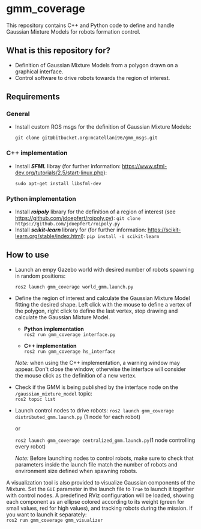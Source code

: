 
# gmm_coverage #

  

This repository contains C++ and Python code to define and handle Gaussian Mixture Models for robots formation control.

  

## What is this repository for? ###

  

* Definition of Gaussian Mixture Models from a polygon drawn on a graphical interface.
* Control software to drive robots towards the region of interest.

  

## Requirements ##
 
### General ###
* Install custom ROS msgs for the definition of Gaussian Mixture Models:

    `git clone git@bitbucket.org:mcatellani96/gmm_msgs.git`


### C++ implementation ###

* Install ***SFML*** libray (for further information: https://www.sfml-dev.org/tutorials/2.5/start-linux.php):

	`sudo apt-get install libsfml-dev`

### Python implementation ###
* Install ***roipoly*** library for the definition of a region of interest (see https://github.com/jdoepfert/roipoly.py):
	`git clone https://github.com/jdoepfert/roipoly.py`
* Install ***scikit-learn*** library for  (for further information: https://scikit-learn.org/stable/index.html):
	`pip install -U scikit-learn`
	

  

## How to use ##

* Launch an empy Gazebo world with desired number of robots spawning in random positions:

	`ros2 launch gmm_coverage world_gmm.launch.py`

 * Define the region of interest and calculate the Gaussian Mixture Model fitting the desired shape. Left click with the mouse to define a vertex of the polygon, right click to define the last vertex, stop drawing and calculate the Gaussian Mixture Model.
	 * **Python implementation**   
	 `ros2 run gmm_coverage interface.py`
	 
	 * **C++ implementation**   
	 `ros2 run gmm_coverage hs_interface`
	 
	 *Note:* when using the C++ implementation, a warning window may appear. Don't close the window, otherwise the interface will consider the mouse click as the definition of a new vertex.

* Check if the GMM is being published by the interface node on the `/gaussian_mixture_model` topic:   
	`ros2 topic list`

* Launch control nodes to drive robots:
	`ros2 launch gmm_coverage distributed_gmm.launch.py` (1 node for each robot)   

	or   

	`ros2 launch gmm_coverage centralized_gmm.launch.py`(1 node controlling every robot)   

	*Note:* Before launching nodes to control robots, make sure to check that parameters inside the launch file match the number of robots and environment size defined when spawning robots.
	 

A visualization tool is also provided to visualize Gaussian components of the Mixture. Set the `GUI` parameter in the launch file to `True` to launch it together with control nodes. A predefined RViz configuration will be loaded, showing each component as an ellipse colored according to its weight (green for small values, red for high values), and tracking robots during the mission. If you want to launch it separately:   
`ros2 run gmm_coverage gmm_visualizer`
